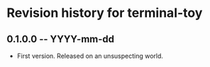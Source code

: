 # Revision history for terminal-toy

## 0.1.0.0 -- YYYY-mm-dd

* First version. Released on an unsuspecting world.
